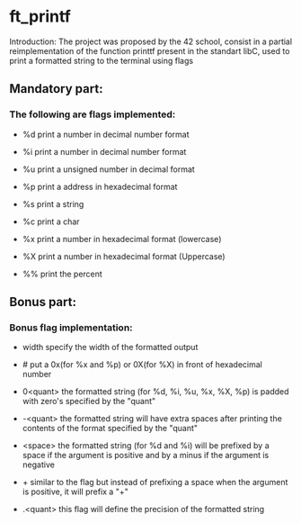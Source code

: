 # ft_printf

Introduction:
The project was proposed by the 42 school, consist in a partial reimplementation of the function printtf present in the standart libC, used to print a formatted string to the terminal using flags

## Mandatory part:

### The following are flags implemented:
- %d print a number in decimal number format

- %i print a number in decimal number format
- %u print a unsigned number in decimal format
- %p print a address in hexadecimal format
- %s print a string
- %c print a char
- %x print a number in hexadecimal format (lowercase)
- %X print a number in hexadecimal format (Uppercase)
- %% print the percent

## Bonus part:

### Bonus flag implementation:
- width        specify the width of the formatted output

- \#            put a 0x(for %x and %p) or 0X(for %X) in front of hexadecimal number
- 0\<quant\>     the formatted string (for %d, %i, %u, %x, %X, %p) is padded with zero's specified by the "quant"
- -\<quant\>     the formatted string will have extra spaces after printing the contents of the format specified by the "quant"
- \<space\>      the formatted string (for %d and %i) will be prefixed by a space if the argument is positive and by a minus if the argument is negative
- \+            similar to the <space> flag but instead of prefixing a space when the argument is positive, it will prefix a "+"
- .\<quant\>     this flag will define the precision of the formatted string
